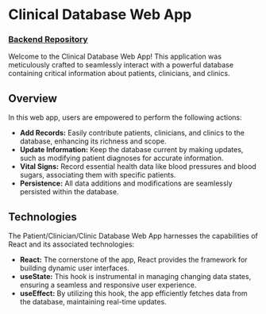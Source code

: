 # Clinical Database Web App

### [Backend Repository](https://github.com/teklumezgebo/Clinical-Database)

Welcome to the Clinical Database Web App! This application was meticulously crafted to seamlessly interact with a powerful database containing critical information about patients, clinicians, and clinics.

## Overview

In this web app, users are empowered to perform the following actions:

- **Add Records:** Easily contribute patients, clinicians, and clinics to the database, enhancing its richness and scope.
- **Update Information:** Keep the database current by making updates, such as modifying patient diagnoses for accurate information.
- **Vital Signs:** Record essential health data like blood pressures and blood sugars, associating them with specific patients.
- **Persistence:** All data additions and modifications are seamlessly persisted within the database.

## Technologies

The Patient/Clinician/Clinic Database Web App harnesses the capabilities of React and its associated technologies:

- **React:** The cornerstone of the app, React provides the framework for building dynamic user interfaces.
- **useState:** This hook is instrumental in managing changing data states, ensuring a seamless and responsive user experience.
- **useEffect:** By utilizing this hook, the app efficiently fetches data from the database, maintaining real-time updates.
